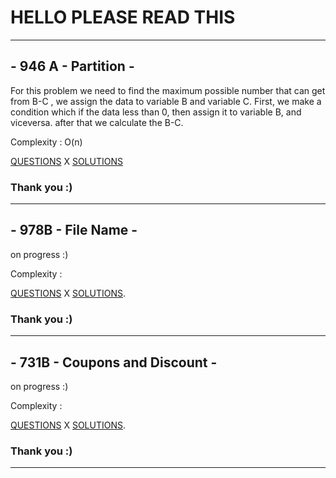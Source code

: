 # HELLO PLEASE READ THIS 
---
## - 946 A - Partition -
For this problem we need to find the maximum possible number that can get from B-C , we assign the data to variable B and variable C.
First, we make a condition which if the data less than 0, then assign it to variable B, and viceversa. 
after that we calculate the B-C.
 

  Complexity : O(n)
  
[QUESTIONS](http://codeforces.com/problemset/problem/946/A/)
X
[SOLUTIONS](http://codeforces.com/contest/946/submission/44719523)

### Thank you :)

___
## - 978B - File Name -
on progress :) 

Complexity : 
 
[QUESTIONS](http://codeforces.com/problemset/problem/978/B)
X
[SOLUTIONS](Belum).

### Thank you :)

___
## - 731B - Coupons and Discount -
on progress :) 

Complexity : 
 
[QUESTIONS](http://codeforces.com/problemset/problem/731/B)
X
[SOLUTIONS](Belum).

### Thank you :)

___

